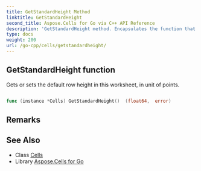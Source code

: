 ```yaml
---
title: GetStandardHeight Method 
linktitle: GetStandardHeight
second_title: Aspose.Cells for Go via C++ API Reference
description: 'GetStandardHeight method. Encapsulates the function that represents getstandardheight in Go.'
type: docs
weight: 200
url: /go-cpp/cells/getstandardheight/
---
```


## GetStandardHeight function

Gets or sets the default row height in this worksheet, in unit of points.

```go

func (instance *Cells) GetStandardHeight()  (float64,  error) 

```

## Remarks


## See Also

* Class [Cells](../)
* Library [Aspose.Cells for Go](../../)
